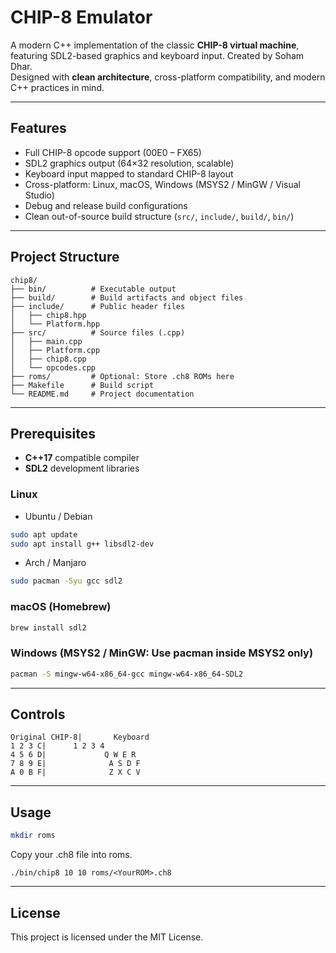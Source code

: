 # CHIP-8 Emulator

A modern C++ implementation of the classic **CHIP-8 virtual machine**, featuring SDL2-based graphics and keyboard input. Created by Soham Dhar.  
Designed with **clean architecture**, cross-platform compatibility, and modern C++ practices in mind.  

---

## Features

- Full CHIP-8 opcode support (00E0 – FX65)  
- SDL2 graphics output (64×32 resolution, scalable)  
- Keyboard input mapped to standard CHIP-8 layout  
- Cross-platform: Linux, macOS, Windows (MSYS2 / MinGW / Visual Studio)  
- Debug and release build configurations  
- Clean out-of-source build structure (`src/`, `include/`, `build/`, `bin/`)  

---

## Project Structure
```
chip8/
├── bin/          # Executable output
├── build/        # Build artifacts and object files
├── include/      # Public header files
│   ├── chip8.hpp
│   └── Platform.hpp
├── src/          # Source files (.cpp)
│   ├── main.cpp
│   ├── Platform.cpp
│   ├── chip8.cpp
│   └── opcodes.cpp
├── roms/         # Optional: Store .ch8 ROMs here
├── Makefile      # Build script
└── README.md     # Project documentation
```
---

## Prerequisites

- **C++17** compatible compiler  
- **SDL2** development libraries  

### Linux

- Ubuntu / Debian
```bash
sudo apt update
sudo apt install g++ libsdl2-dev
```

- Arch / Manjaro
```bash
sudo pacman -Syu gcc sdl2
```

### macOS (Homebrew)
```bash
brew install sdl2
```

### Windows (MSYS2 / MinGW: Use pacman inside MSYS2 only)
```bash
pacman -S mingw-w64-x86_64-gcc mingw-w64-x86_64-SDL2
```
---

## Controls
```
Original CHIP-8|       Keyboard
1 2 3 C|      1 2 3 4
4 5 6 D|             Q W E R
7 8 9 E|              A S D F
A 0 B F|              Z X C V
```
---

## Usage
```bash
mkdir roms
```
Copy your .ch8 file into roms.
```
./bin/chip8 10 10 roms/<YourROM>.ch8
```
---

## License
This project is licensed under the MIT License.
